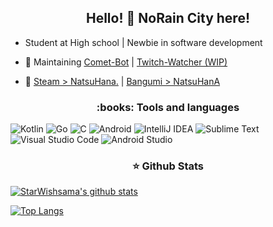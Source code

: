### <h2 align="center">Hello! 👋 NoRain City here!</h2>

- Student at High school | Newbie in software development

- 🔭 Maintaining [Comet-Bot](https://github.com/StarWishsama/Comet-Bot) | [Twitch-Watcher (WIP)](https://github.com/StarWishsama/Twitch-Watcher) 
- 💬 [Steam > NatsuHana.](https://steamcommunity.com/profiles/76561198363524985/) | [Bangumi > NatsuHanA](https://bangumi.tv/user/627053) 


<h3 align="center">:books: Tools and languages</h3>

![Kotlin](https://img.shields.io/badge/kotlin-%230095D5.svg?style=for-the-badge&logo=kotlin&logoColor=white)
![Go](https://img.shields.io/badge/go-%2300ADD8.svg?style=for-the-badge&logo=go&logoColor=white)
![C](https://img.shields.io/badge/c-%2300599C.svg?style=for-the-badge&logo=c&logoColor=white)
![Android](https://img.shields.io/badge/Android-3DDC84?style=for-the-badge&logo=android&logoColor=white)
![IntelliJ IDEA](https://img.shields.io/badge/IntelliJIDEA-000000.svg?style=for-the-badge&logo=intellij-idea&logoColor=white)
![Sublime Text](https://img.shields.io/badge/sublime_text-%23575757.svg?style=for-the-badge&logo=sublime-text&logoColor=important)
![Visual Studio Code](https://img.shields.io/badge/Visual%20Studio%20Code-0078d7.svg?style=for-the-badge&logo=visual-studio-code&logoColor=white)
![Android Studio](https://img.shields.io/badge/Android%20Studio-3DDC84.svg?style=for-the-badge&logo=android-studio&logoColor=white)

<h3 align="center">⭐ Github Stats</h3>

[![StarWishsama's github stats](https://github-readme-stats.vercel.app/api?username=starwishsama&role=ORGANIZATION_MEMBER,OWNER,COLLABORATOR&bg_color=30,e96443,904e95&title_color=fff&text_color=fff&count_private=true)](https://github.com/anuraghazra/github-readme-stats)

[![Top Langs](https://github-readme-stats.vercel.app/api/top-langs/?username=starwishsama&layout=compact&role=ORGANIZATION_MEMBER,OWNER,COLLABORATOR&count_private=true)](https://github.com/anuraghazra/github-readme-stats)
